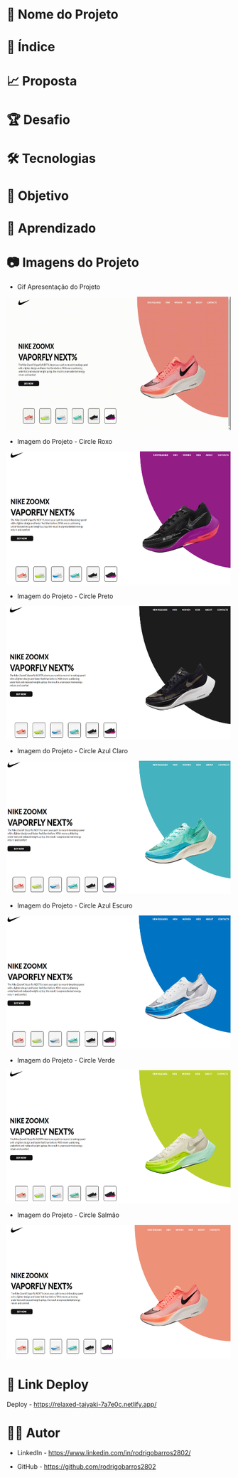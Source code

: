 # :triangular_ruler: Nome do Projeto

# :memo: Índice

# :chart_with_upwards_trend: Proposta

# :trophy: Desafio

# :hammer_and_wrench: Tecnologias

# :dart: Objetivo

# :open_book: Aprendizado

# :camera: Imagens do Projeto
* Gif Apresentação do Projeto
<p align="left">
<img width="600" height="300" src="assets/img/gif-apresentacao-vaporfly.gif">
</p>

* Imagem do Projeto - Circle Roxo
<p align="left">
<img width="600" height="300" src="assets/img/print6.png">
</p>

* Imagem do Projeto - Circle Preto
<p align="left">
<img width="600" height="300" src="assets/img/print5.png">
</p>

* Imagem do Projeto - Circle Azul Claro
<p align="left">
<img width="600" height="300" src="assets/img/print4.png">
</p>

* Imagem do Projeto - Circle Azul Escuro
<p align="left">
<img width="600" height="300" src="assets/img/print3.png">
</p>

* Imagem do Projeto - Circle Verde
<p align="left">
<img width="600" height="300" src="assets/img/print2.png">
</p>

* Imagem do Projeto - Circle Salmão
<p align="left">
<img width="600" height="300" src="assets/img/print1.png">
</p>


# :link: Link Deploy
Deploy - https://relaxed-taiyaki-7a7e0c.netlify.app/

# :technologist: Autor
* LinkedIn - https://www.linkedin.com/in/rodrigobarros2802/

* GitHub - https://github.com/rodrigobarros2802

